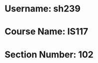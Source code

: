 # <!doctype html>
# <html lang="en">
#    <head>
#        <meta charset="utf-8">
#        <title>my-first-web-page</title>
#    </head>
#    <body>
#        <h1>Username: sh239</h1>
#        <p>Course Name: IS117</p>
#        <p>Section Number: 102</p>
#    </body>
# </html>

